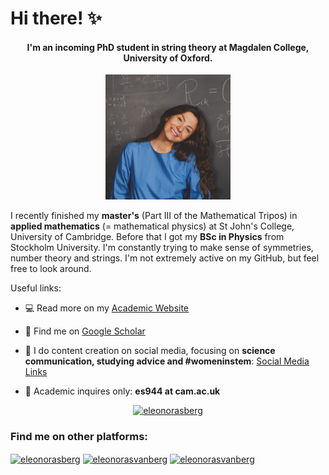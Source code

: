 <h1 align="left">Hi there! ✨</h1>
<h4 align="center">I'm an incoming PhD student in string theory at Magdalen College, University of Oxford.</h4>
<p align="center">
  <img src="https://github.com/3leonora/3leonora.github.io/blob/main/profilepic.jpg?raw=true" width="200">
</p>

I recently finished my **master's** (Part III of the Mathematical Tripos) in **applied mathematics** (= mathematical physics) at St John's College, University of Cambridge. Before that I got my **BSc in Physics** from Stockholm University. I'm constantly trying to make sense of symmetries, number theory and strings. I'm not extremely active on my GitHub, but feel free to look around.

Useful links:

- 💻 Read more on my [Academic Website](https://3leonora.github.io)

- 🔎 Find me on [Google Scholar](https://scholar.google.com/citations?hl=sv&user=ra1iMvIAAAAJ&view_op=list_works&gmla=AJsN-F7UhW51UJABPDypS5sO2EAcZCihRjskedWM8u44WiOP7jIqiEYkRnOHzVMqDziRDJ4kVeHRnbhwqEsjvFXj59zNFZl0fOnwaAokbeC-IYB-VqaY6Ec)

- 🎨 I do content creation on social media, focusing on **science communication, studying advice and #womeninstem**: [Social Media Links](https://lnk.bio/elle)

- 📧 Academic inquires only: **es944 at cam.ac.uk**

<p align="center"> <a href="https://twitter.com/eleonorasberg" target="blank"><img src="https://img.shields.io/twitter/follow/eleonorasberg?logo=twitter&style=for-the-badge" alt="eleonorasberg" /></a> </p>


<h3 align="left">Find me on other platforms:</h3>
<p align="left">
<a href="https://twitter.com/eleonorasberg" target="blank"><img align="center" src="https://raw.githubusercontent.com/rahuldkjain/github-profile-readme-generator/master/src/images/icons/Social/twitter.svg" alt="eleonorasberg" height="30" width="40" /></a>
<a href="https://linkedin.com/in/eleonorasvanberg" target="blank"><img align="center" src="https://raw.githubusercontent.com/rahuldkjain/github-profile-readme-generator/master/src/images/icons/Social/linked-in-alt.svg" alt="eleonorasvanberg" height="30" width="40" /></a>
<a href="https://instagram.com/eleonorasvanberg" target="blank"><img align="center" src="https://raw.githubusercontent.com/rahuldkjain/github-profile-readme-generator/master/src/images/icons/Social/instagram.svg" alt="eleonorasvanberg" height="30" width="40" /></a>
</p>

